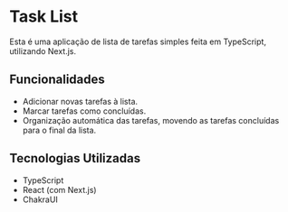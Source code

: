 # Task List

Esta é uma aplicação de lista de tarefas simples feita em TypeScript, utilizando Next.js.

## Funcionalidades

- Adicionar novas tarefas à lista.
- Marcar tarefas como concluídas.
- Organização automática das tarefas, movendo as tarefas concluídas para o final da lista.

 ## Tecnologias Utilizadas
- TypeScript
- React (com Next.js)
- ChakraUI
